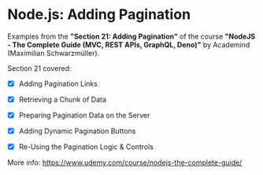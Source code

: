 # Node.js: Adding Pagination

Examples from the **"Section 21: Adding Pagination"** of the course **"NodeJS - The Complete Guide (MVC, REST APIs, GraphQL, Deno)"** by Academind (Maximilian Schwarzmüller).

Section 21 covered:

- [x] Adding Pagination Links
- [x] Retrieving a Chunk of Data
- [x] Preparing Pagination Data on the Server
- [x] Adding Dynamic Pagination Buttons
- [x] Re-Using the Pagination Logic & Controls



More info: https://www.udemy.com/course/nodejs-the-complete-guide/